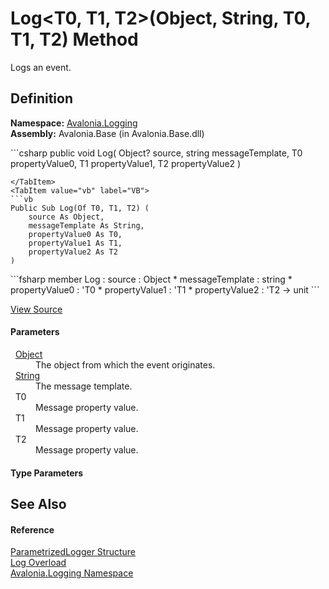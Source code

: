# Log&lt;T0, T1, T2&gt;(Object, String, T0, T1, T2) Method


Logs an event.



## Definition
**Namespace:** <a href="N_Avalonia_Logging">Avalonia.Logging</a>  
**Assembly:** Avalonia.Base (in Avalonia.Base.dll)

<Tabs groupId="api-code-preview">
<TabItem value="csharp" label="C#">
```csharp
public void Log<T0, T1, T2>(
	Object? source,
	string messageTemplate,
	T0 propertyValue0,
	T1 propertyValue1,
	T2 propertyValue2
)

```
</TabItem>
<TabItem value="vb" label="VB">
```vb
Public Sub Log(Of T0, T1, T2) ( 
	source As Object,
	messageTemplate As String,
	propertyValue0 As T0,
	propertyValue1 As T1,
	propertyValue2 As T2
)
```
</TabItem>
<TabItem value="fsharp" label="F#">
```fsharp
member Log : 
        source : Object * 
        messageTemplate : string * 
        propertyValue0 : 'T0 * 
        propertyValue1 : 'T1 * 
        propertyValue2 : 'T2 -> unit 
```
</TabItem>
</Tabs>



<a href="https://github.com/AvaloniaUI/Avalonia/tree/master/src/Avalonia.Base/Logging/ParametrizedLogger.cs#L87" title="View the source code">View Source</a>



#### Parameters
<dl><dt>  <a href="https://learn.microsoft.com/dotnet/api/system.object" target="_blank" rel="noopener noreferrer">Object</a></dt><dd>The object from which the event originates.</dd><dt>  <a href="https://learn.microsoft.com/dotnet/api/system.string" target="_blank" rel="noopener noreferrer">String</a></dt><dd>The message template.</dd><dt>  T0</dt><dd>Message property value.</dd><dt>  T1</dt><dd>Message property value.</dd><dt>  T2</dt><dd>Message property value.</dd></dl>

#### Type Parameters
<dl><dt /><dd /><dt /><dd /><dt /><dd /></dl>

## See Also


#### Reference
<a href="T_Avalonia_Logging_ParametrizedLogger">ParametrizedLogger Structure</a>  
<a href="Overload_Avalonia_Logging_ParametrizedLogger_Log">Log Overload</a>  
<a href="N_Avalonia_Logging">Avalonia.Logging Namespace</a>  

